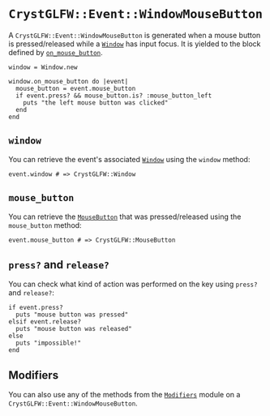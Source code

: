 # `CrystGLFW::Event::WindowMouseButton`

A `CrystGLFW::Event::WindowMouseButton` is generated when a mouse button is pressed/released while a [`Window`](/deep-dive/window.md) has input focus. It is yielded to the block defined by [`on_mouse_button`](/deep-dive/window/callbacks/on-mouse-button.md).

```crystal
window = Window.new

window.on_mouse_button do |event|
  mouse_button = event.mouse_button
  if event.press? && mouse_button.is? :mouse_button_left
    puts "the left mouse button was clicked"
  end  
end
```

## `window`

You can retrieve the event's associated [`Window`](/deep-dive/window.md) using the `window` method:

```crystal
event.window # => CrystGLFW::Window
```

## `mouse_button`

You can retrieve the [`MouseButton`](/deep-dive/mouse-buttons.md) that was pressed/released using the `mouse_button` method:

```crystal
event.mouse_button # => CrystGLFW::MouseButton
```

## `press?` and `release?`

You can check what kind of action was performed on the key using `press?` and `release?`:

```crystal
if event.press?
  puts "mouse button was pressed"
elsif event.release?
  puts "mouse button was released"
else
  puts "impossible!"
end
```

## Modifiers

You can also use any of the methods from the [`Modifiers`](/deep-dive/modifiers.md) module on a `CrystGLFW::Event::WindowMouseButton`.
